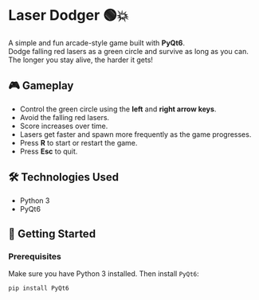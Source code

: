 # Laser Dodger 🟢💥

A simple and fun arcade-style game built with **PyQt6**.  
Dodge falling red lasers as a green circle and survive as long as you can. The longer you stay alive, the harder it gets!

## 🎮 Gameplay

- Control the green circle using the **left** and **right arrow keys**.
- Avoid the falling red lasers.
- Score increases over time.
- Lasers get faster and spawn more frequently as the game progresses.
- Press **R** to start or restart the game.
- Press **Esc** to quit.

## 🛠️ Technologies Used

- Python 3
- PyQt6

## 🚀 Getting Started

### Prerequisites

Make sure you have Python 3 installed. Then install `PyQt6`:

```bash
pip install PyQt6
